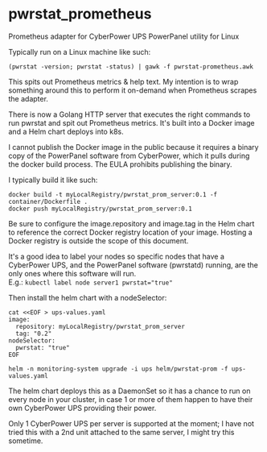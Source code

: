 # pwrstat_prometheus
Prometheus adapter for CyberPower UPS PowerPanel utility for Linux

Typically run on a Linux machine like such:  

```
(pwrstat -version; pwrstat -status) | gawk -f pwrstat-prometheus.awk
```

This spits out Prometheus metrics & help text.  My intention is to wrap something around this to perform it on-demand when Prometheus scrapes the adapter.

There is now a Golang HTTP server that executes the right commands to run pwrstat and spit out Prometheus metrics.  It's built into a Docker image and a Helm chart deploys into k8s.

I cannot publish the Docker image in the public because it requires a binary copy of the PowerPanel software from CyberPower, which it pulls during the docker build process.  The EULA prohibits publishing the binary.

I typically build it like such:  
```
docker build -t myLocalRegistry/pwrstat_prom_server:0.1 -f container/Dockerfile .
docker push myLocalRegistry/pwrstat_prom_server:0.1
```

Be sure to configure the image.repository and image.tag in the Helm chart to reference the correct Docker registry location of your image.  Hosting a Docker registry is outside the scope of this document.

It's a good idea to label your nodes so specific nodes that have a CyberPower UPS, and the PowerPanel software (pwrstatd) running, are the only ones where this software will run.  
E.g.: `kubectl label node server1 pwrstat="true"`

Then install the helm chart with a nodeSelector:

```
cat <<EOF > ups-values.yaml
image:
  repository: myLocalRegistry/pwrstat_prom_server
  tag: "0.2"
nodeSelector:
  pwrstat: "true"
EOF

helm -n monitoring-system upgrade -i ups helm/pwrstat-prom -f ups-values.yaml
```

The helm chart deploys this as a DaemonSet so it has a chance to run on every node in your cluster, in case 1 or more of them happen to have their own CyberPower UPS providing their power.

Only 1 CyberPower UPS per server is supported at the moment; I have not tried this with a 2nd unit attached to the same server, I might try this sometime.
